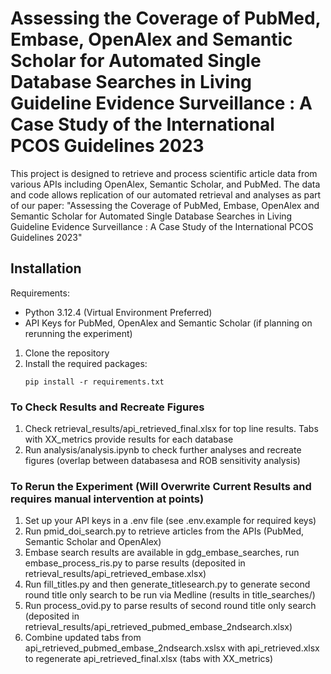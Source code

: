 # Assessing the Coverage of PubMed, Embase, OpenAlex and Semantic Scholar for Automated Single Database Searches in Living Guideline Evidence Surveillance : A Case Study of the International PCOS Guidelines 2023

This project is designed to retrieve and process scientific article data from various APIs including OpenAlex, Semantic Scholar, and PubMed. The data and code allows replication of our automated retrieval and analyses as part of our paper: "Assessing the Coverage of PubMed, Embase, OpenAlex and Semantic Scholar for Automated Single Database Searches in Living Guideline Evidence Surveillance : A Case Study of the International PCOS Guidelines 2023"


## Installation

Requirements: 
* Python 3.12.4 (Virtual Environment Preferred)
* API Keys for PubMed, OpenAlex and Semantic Scholar (if planning on rerunning the experiment)

1. Clone the repository
2. Install the required packages:
   ```
   pip install -r requirements.txt
   ```

### To Check Results and Recreate Figures 

1. Check retrieval_results/api_retrieved_final.xlsx for top line results. Tabs with XX_metrics provide results for each database
2. Run analysis/analysis.ipynb to check further analyses and recreate figures (overlap between databasesa and ROB sensitivity analysis) 



### To Rerun the Experiment (Will Overwrite Current Results and requires manual intervention at points)


1. Set up your API keys in a .env file (see .env.example for required keys)
2. Run pmid_doi_search.py to retrieve articles from the APIs (PubMed, Semantic Scholar and OpenAlex)
3. Embase search results are available in gdg_embase_searches, run embase_process_ris.py to parse results (deposited in retrieval_results/api_retrieved_embase.xlsx)
4. Run fill_titles.py and then generate_titlesearch.py to generate second round title only search to be run via Medline (results in title_searches/) 
5. Run process_ovid.py to parse results of second round title only search (deposited in retrieval_results/api_retrieved_pubmed_embase_2ndsearch.xlsx)
6. Combine updated tabs from api_retrieved_pubmed_embase_2ndsearch.xslsx with api_retrieved.xlsx to regenerate api_retrieved_final.xlsx (tabs with XX_metrics)
